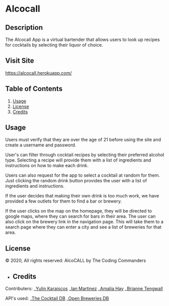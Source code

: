 # Alcocall

## Description

The Alcocall App is a virtual bartender that allows users to look up recipes for cocktails by selecting their liquor of choice.


## Visit Site
https://alcocall.herokuapp.com/

## Table of Contents

1. [Usage](##Usage)
1. [License](##License)
1. [Credits](##Credits)

## Usage

Users must verify that they are over the age of 21 before using the site and create a username and password.

User's can filter through cocktail recipes by selecting their preferred alcohol type. Selecting a recipe will provide them with a list of ingredients and instructions on how to make each drink.

Users can also request for the app to select a cocktail at random for them. Just clicking the random drink button provides the user with a list of ingredients and instructions.

If the user decides that making their own drink is too much work, we have provided a few outlets for them to find a bar or brewery.

If the user clicks on the map on the homepage, they will be directed to google maps, where they can search for bars in their area. The user can also click on the brewery link in the navigation page. This will take them to a search page where they can enter a city and see a list of breweries for that area.

## License

© 2020, All rights reserved: AlcoCALL by The Coding Commanders

- ## Credits

Contributers:
_[Yulin Karaiscos](https://github.com/KarazKOS)
_[Ian Martinez](https://github.com/imartinez0753)
_[Amalia Hay](https://github.com/amaliawhay)
_[Brianne Tengwall](https://github.com/Darling-bee)

API's used:
_[The Cocktail DB](https://www.thecocktaildb.com/api.php)
_[Open Breweries DB](https://www.openbrewerydb.org/)

